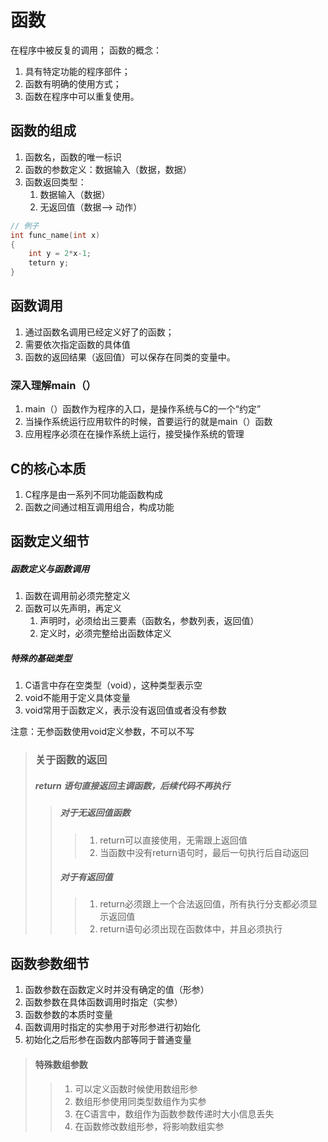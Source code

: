 <!--
 *                        _oo0oo_
 *                       o8888888o
 *                       88" . "88
 *                       (| -_- |)
 *                       0\  =  /0
 *                     ___/`---'\___
 *                   .' \\|     |// '.
 *                  / \\|||  :  |||// \
 *                 / _||||| -:- |||||- \
 *                |   | \\\  - /// |   |
 *                | \_|  ''\---/''  |_/ |
 *                \  .-\__  '-'  ___/-. /
 *              ___'. .'  /--.--\  `. .'___
 *           ."" '<  `.___\_<|>_/___.' >' "".
 *          | | :  `- \`.;`\ _ /`;.`/ - ` : | |
 *          \  \ `_.   \_ __\ /__ _/   .-` /  /
 *      =====`-.____`.___ \_____/___.-`___.-'=====
 *                        `=---='
 * 
 * 
 *      ~~~~~~~~~~~~~~~~~~~~~~~~~~~~~~~~~~~~~~~~~~~
 * 
 *            佛祖保佑       永不宕机     永无BUG
 * 
 *        佛曰:  
 *                写字楼里写字间，写字间里程序员；  
 *                程序人员写程序，又拿程序换酒钱。  
 *                酒醒只在网上坐，酒醉还来网下眠；  
 *                酒醉酒醒日复日，网上网下年复年。  
 *                但愿老死电脑间，不愿鞠躬老板前；  
 *                奔驰宝马贵者趣，公交自行程序员。  
 *                别人笑我忒疯癫，我笑自己命太贱；  
 *                不见满街漂亮妹，哪个归得程序员？
 -->

# 函数

在程序中被反复的调用；
函数的概念：

1. 具有特定功能的程序部件；
2. 函数有明确的使用方式；
3. 函数在程序中可以重复使用。

## 函数的组成

1. 函数名，函数的唯一标识
2. 函数的参数定义：数据输入（数据，数据）
3. 函数返回类型：
   1. 数据输入（数据）
   2. 无返回值（数据--> 动作）

```c
// 例子
int func_name(int x)
{
    int y = 2*x-1;
    teturn y;
}
```

## 函数调用

1. 通过函数名调用已经定义好了的函数；
2. 需要依次指定函数的具体值
3. 函数的返回结果（返回值）可以保存在同类的变量中。

### 深入理解main（）

1. main（）函数作为程序的入口，是操作系统与C的一个“约定”
2. 当操作系统运行应用软件的时候，首要运行的就是main（）函数
3. 应用程序必须在在操作系统上运行，接受操作系统的管理

## C的核心本质

1. C程序是由一系列不同功能函数构成
2. 函数之间通过相互调用组合，构成功能

## 函数定义细节

##### 函数定义与函数调用

1. 函数在调用前必须完整定义
2. 函数可以先声明，再定义
   1. 声明时，必须给出三要素（函数名，参数列表，返回值）
   2. 定义时，必须完整给出函数体定义

##### 特殊的基础类型

1. C语言中存在空类型（void），这种类型表示空
2. void不能用于定义具体变量
3. void常用于函数定义，表示没有返回值或者没有参数

注意：无参函数使用void定义参数，不可以不写

> ### 关于函数的返回
>
> ##### return 语句直接返回主调函数，后续代码不再执行
>
>> ##### 对于无返回值函数
>>
>>> 1. return可以直接使用，无需跟上返回值
>>> 2. 当函数中没有return语句时，最后一句执行后自动返回
>>>
>>##### 对于有返回值
>>
>>> 1. return必须跟上一个合法返回值，所有执行分支都必须显示返回值
>>> 2. return语句必须出现在函数体中，并且必须执行

## 函数参数细节

1. 函数参数在函数定义时并没有确定的值（形参）
2. 函数参数在具体函数调用时指定（实参）
3. 函数参数的本质时变量
4. 函数调用时指定的实参用于对形参进行初始化
5. 初始化之后形参在函数内部等同于普通变量

> #### 特殊数组参数
>
>> 1. 可以定义函数时候使用数组形参
>> 2. 数组形参使用同类型数组作为实参
>> 3. 在C语言中，数组作为函数参数传递时大小信息丢失
>> 4. 在函数修改数组形参，将影响数组实参
